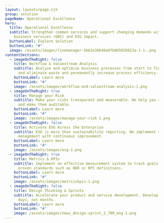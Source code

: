 ```yaml
---
layout: layouts/page.njk
group: solution
pageName: Operational Excellence
hero:
  title: Operational Excellence
  subtitle: Strengthen common services and support changing demands with global
    business services (GBS) and ESG impact.​ 
  buttonLabel: Explore Solution
  buttonLink: "#"
  image: /assets/images/linemanager-5b62e38b46e0fb005028923a-1-1-.png
contentSections:
  - imageOnTheRight: false
    title: Workflow & Valuestream Analysis
    subtitle: Analyze and optimize business processes from start to finish. Identify
      and eliminate waste and permanently increase process efficiency.
    buttonLabel: Learn more
    buttonLink: "#"
    image: /assets/images/workflow-and-valuestream-analysis-1.png
  - imageOnTheRight: true
    title: Manage your Risk
    subtitle: Make your risks transparent and measurable. We help you reduce risks
      and make them auditable.
    buttonLabel: Learn more
    buttonLink: "#"
    image: /assets/images/manage-your-risk-1.png
  - imageOnTheRight: false
    title: Activate ESG Across the Enterprise
    subtitle: ESG is more than sustainability reporting. We implement sustainability
      management with continuous improvement.
    buttonLabel: Learn more
    buttonLink: "#"
    image: /assets/images/esg-1.png
  - imageOnTheRight: true
    title: Metrics & KPIs
    subtitle: Implement an effective measurement system to track goals. We use
      proven standards such as OKR or KPI definitions.
    buttonLabel: Learn more
    buttonLink: "#"
    image: /assets/images/metrciskpis-1.png
  - imageOnTheRight: false
    title: Design Thinking & Sprints
    subtitle: Accelerate your product and service development. Develop prototypes in
      days, not months.
    buttonLabel: Learn more
    buttonLink: "#"
    image: /assets/images/news_design-sprint_2_780_eng-1.png
---
```

